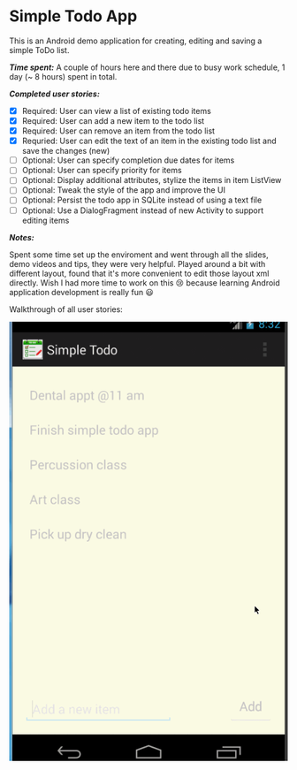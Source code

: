 Simple Todo App
=============

This is an Android demo application for creating, editing and saving a simple ToDo list.

**_Time spent:_** A couple of hours here and there due to busy work schedule, 1 day (~ 8 hours) spent in total.

**_Completed user stories:_**

- [x] Required: User can view a list of existing todo items
- [x] Required: User can add a new item to the todo list
- [x] Required: User can remove an item from the todo list
- [x] Requried: User can edit the text of an item in the existing todo list and save the changes (new)
- [ ] Optional: User can specify completion due dates for items
- [ ] Optional: User can specify priority for items
- [ ] Optional: Display additional attributes, stylize the items in item ListView
- [ ] Optional: Tweak the style of the app and improve the UI
- [ ] Optional: Persist the todo app in SQLite instead of using a text file
- [ ] Optional: Use a DialogFragment instead of new Activity to support editing items
 
**_Notes:_**

Spent some time set up the enviroment and went through all the slides, demo videos and tips, they were very helpful. Played around a bit with different layout, found that it's more convenient to edit those layout xml directly.
Wish I had more time to work on this :cry: because learning Android application development is really fun :smiley:

Walkthrough of all user stories:

![screenshot](https://raw.githubusercontent.com/yangyzheng/SimpleTodoApp/master/readme/SimpleTodo8.gif)
